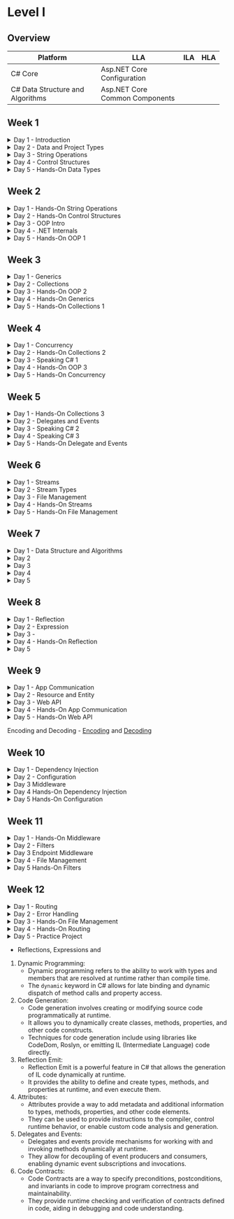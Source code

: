 # Level I

## Overview

<table><thead><tr><th width="190.33333333333331">Platform</th><th width="173">LLA</th><th>ILA</th><th>HLA</th></tr></thead><tbody><tr><td>C# Core</td><td>Asp.NET Core Configuration</td><td></td><td></td></tr><tr><td>C# Data Structure and Algorithms</td><td>Asp.NET Core Common Components</td><td></td><td></td></tr></tbody></table>



## Week 1&#x20;

<details>

<summary>Day 1 - Introduction</summary>

Presentation [**link**](https://www.canva.com/design/DAFmo61--EM/h-Q-YH8SzLOBJWD60wHLOw/edit?utm\_content=DAFmo61--EM\&utm\_campaign=designshare\&utm\_medium=link2\&utm\_source=sharebutton)

* Intro to .NET Platform - [Intro](http://127.0.0.1:5000/s/FJcmrqDwKjqKEVudQzXM/ "mention")
* Solutions by .NET - [Solutions by .NET](http://127.0.0.1:5000/s/FJcmrqDwKjqKEVudQzXM/solutions-by-.net "mention")
* Environment Setup - [SDK](http://127.0.0.1:5000/s/L9ELpa76zRfOR7Cndiki/ "mention") and [IDE](http://127.0.0.1:5000/s/L9ELpa76zRfOR7Cndiki/ide "mention")
* Creating simple console app - [Creating Simple Console App](http://127.0.0.1:5000/s/lYB0jf1P1bcsX5w3QerY/console-project/creating-simple-console-app "mention")
* Solution, Project, Namespace -&#x20;
* Built files -&#x20;
* Environment Setup 2 - [Version Control](http://127.0.0.1:5000/s/L9ELpa76zRfOR7Cndiki/version-control "mention") and [Git Setup](http://127.0.0.1:5000/s/L9ELpa76zRfOR7Cndiki/version-control/git-setup "mention")
* Searching and Learning Resources - [Searching Resources](http://127.0.0.1:5000/s/wpbnYiHefP0V0pfjLpxt/ "mention") and [Learning Resources](http://127.0.0.1:5000/s/wpbnYiHefP0V0pfjLpxt/learning-resources "mention")
* Recap and Q\&A

</details>

<details>

<summary>Day 2 - Data and Project Types</summary>

* Review
* Version Control Basics - [Git Basics](http://127.0.0.1:5000/s/L9ELpa76zRfOR7Cndiki/version-control/git-basics "mention")
* Definition and Instantiation - [Definition and Instantiation](http://127.0.0.1:5000/s/EQ6EmSeScPe6ab3ndFH0/variables/definition-and-instantiation "mention")
* Console Input and Output - [Broken link](broken-reference "mention")
* Read and Write operation - [Read from and Write to variables](http://127.0.0.1:5000/s/EQ6EmSeScPe6ab3ndFH0/variables/read-from-and-write-to-variables "mention")
* Definition and Initialization
* Digit Separator, Literal Values and Default Values
* Explicit and Implicit Typing
* Primitive and Complex Types
* Value and Reference Types
* Static and Dynamic Types
* Built-In and Custom Types
* Arrays
* Hierarchy between types and System.Object
* Recap and Q\&A



Practice&#x20;

*

</details>

<details>

<summary>Day 3 - String Operations</summary>

* Review
* Concatenation
* Escape Characters and Verbatim String
* Interpolation and Formatting
* Length, Indexing and Substring
* Splitting and Joining&#x20;
* Cases, Case Conversion
* Comparison and Equality
* Searching
* Replacing
* Trim and Padding
* Recap and Q\&A



1. Task: Write a program that reads a paragraph of text from a file. Perform the following operations:
   * Split the paragraph into individual sentences.
   * Convert all the sentences to lowercase.
   * Search for a specific word entered by the user in the sentences and display the count of its occurrences.
   * Replace all occurrences of the word with another word provided by the user.
   * Trim any leading or trailing whitespace from each sentence.
   * Join the modified sentences back together with a space as the delimiter.
   * Display the final modified paragraph.
2. Task: Implement a program that reads a list of email addresses from a file. Perform the following operations:
   * Split each email address into the local part and the domain part.
   * Convert the local part to lowercase and the domain part to uppercase.
   * Compare two email addresses to check for equality and display a message indicating whether they are the same or different.
   * Search for a specific domain entered by the user and display all the email addresses that belong to that domain.
   * Replace the domain part of each email address with a new domain provided by the user.
   * Trim any whitespace characters from each email address.
   * Join the modified email addresses back together with a comma as the delimiter.
   * Display the final modified list of email addresses.
3. Task: Create a program that prompts the user to enter a sentence. Perform the following operations:
   * Convert the sentence to title case, capitalizing the first letter of each word and converting the rest to lowercase.
   * Split the sentence into individual words.
   * Search for a specific word entered by the user and display the positions of its occurrences.
   * Replace all occurrences of the word with another word provided by the user.
   * Trim any leading or trailing whitespace from each word.
   * Join the modified words back together with a hyphen as the delimiter.
   * Display the final modified sentence.

</details>

<details>

<summary>Day 4 - Control Structures</summary>

* Review
* Flow Control Intro
* Branching and Looping
* Branching with If, If-Else, Else-If, Nested if
* Branching with Switch statement and Switch expression
* Flow control with continue and break
* Loops with Do-While, While, For, For Each
* Pattern matching - Declaration and Type, Logical, Relational - [Pattern Matching](http://127.0.0.1:5000/s/hgPiaeie9sbL3ybCyr9z/ "mention"), [Logical Pattern](http://127.0.0.1:5000/s/hgPiaeie9sbL3ybCyr9z/logical-pattern "mention"), [Relational Pattern](http://127.0.0.1:5000/s/hgPiaeie9sbL3ybCyr9z/relational-pattern "mention")&#x20;

<!---->

* Recap and Q\&A

</details>

<details>

<summary>Day 5 - Hands-On Data Types</summary>

* Review
* Arithmetic, Assignment, Comparison, Logical, Bitwise Operators and Operands
* Operator Precedence
* Arrays Operations - accessing, modifying, length, iterating, sorting, searching, copying, equality, empty check, element frequency, resizing, unique elements, range operations
* Constants and Variables -
* Date types ( `DateTime` ,`DateOnly` , `TimeOnly`, `DateTimeOffset` , `TimeSpan`) - [Date Types](http://127.0.0.1:5000/s/EQ6EmSeScPe6ab3ndFH0/date-types "mention")
* Unique Id type - Guid -  [Unique Identifier](http://127.0.0.1:5000/s/EQ6EmSeScPe6ab3ndFH0/unique-identifier "mention")
* Variable scope -&#x20;
* Casting, Conversion and Parsing
* Widening, Narrowing
* Implicit and Explicit casting
* Boxing and Unboxing
* Tuples and Pattern matching with Tuples - [Pattern matching with Tuples](http://127.0.0.1:5000/s/hgPiaeie9sbL3ybCyr9z/pattern-matching-with-tuples "mention")
* Array and Collections intro&#x20;
* Big numerics type - BigInteger -&#x20;
* Recap and Q\&A

</details>

## Week 2

<details>

<summary>Day 1 - Hands-On String Operations</summary>

* Review&#x20;
* String, String Builder and String Pool
* Regular Expression
* String Encoding and Decoding
* Date Formatting for String
* Recap and Q\&A

</details>

<details>

<summary>Day 2 - Hands-On Control Structures</summary>

* Review
* Nested Control Structures and How to fix
* Exceptions and Catching Exceptions
* Advanced Pattern Matching
* Recap and Q\&A

</details>

<details>

<summary>Day 3 - OOP Intro</summary>

* Review&#x20;
* Custom types - Class and Interface
* Class and Object
* Class and System.Object Relationship
* Inheritance in brief
* Encapsulation in brief
* Abstraction in brief
* Polymorphism in brief
* Interface and Abstract Class
* Recap and Q\&A

</details>

<details>

<summary>Day 4 - .NET Internals </summary>

* Review&#x20;
* CTS, CLS, CLR, IL
* .NET Framework, .NET Core and .NET Standard
* .NET SDK and .NET Runtime
* Assembly and DLL
* Compiling, Decompiling, JIT
* Debugging&#x20;
* Recap and Q\&A

</details>

<details>

<summary>Day 5 - Hands-On OOP 1</summary>

* Review
* Class Data Members - Field, Property, Getter and Setter
* Class Behavior Members - Constructor, Finalizer, Methods
* Advanced Methods - Parameters ( Named, Optional ), Signature and Return value
* Inheritance and Model Relationship -&#x20;
* Base and Child vocabulary -&#x20;
* Inheritance Types -&#x20;
* Encapsulation - Access Modifiers
* Encapsulation Types -&#x20;
* Recap and Q\&A

</details>

## Week 3

<details>

<summary>Day 1 - Generics</summary>



* Review

<!---->

* Generic Classes and Interfaces

<!---->

* Generic Methods

<!---->

* Constraints

<!---->

* Benefits and Best Practices&#x20;

<!---->

* Recap and Q\&A

</details>

<details>

<summary>Day 2 - Collections</summary>



* Review

<!---->

* Briefly about Resources

<!---->

* Collections
* Built-In Collection - [Broken link](broken-reference "mention")

<!---->

* Collection Initialization

<!---->

* Generic Collections
* Collections -&#x20;

<!---->

* Collection Intefaces and Relationship

<!---->

* Recap and Q\&A

</details>

<details>

<summary>Day 3 - Hands-On OOP 2</summary>



* Review
* Conversion - is and as
* Pattern Matching - Declaration and Type, Property Pattern -  [Property Pattern](http://127.0.0.1:5000/s/hgPiaeie9sbL3ybCyr9z/property-pattern "mention")

<!---->

* Constant, Write Only, Read Only and Init Only

<!---->

* Abstraction&#x20;

<!---->

* Abstract Classes

<!---->

* Abstract Class via Interface

<!---->

* Polymorphism
*

<!---->

* Overloading and Overriding in Polymorphism
* Shadowing and Operator Overloading

<!---->

* Class types  - static, sealed, abstract, partial

<!---->

* Constructor types -&#x20;

<!---->

* Best Principles of OOP -&#x20;

<!---->

* Q\&A

</details>

<details>

<summary>Day 4 - Hands-On Generics</summary>



* Review
* `any` constraint

<!---->

* Invariance and Covariance

<!---->

* Recap and Q\&A

</details>

<details>

<summary>Day 5 - Hands-On Collections 1</summary>

* Review
* Adding operations
* Ensuring operations
* Finding one element
* Index based access
* Clearing operations
* Conversion
* Recap and Q\&A

</details>

## Week 4

<details>

<summary>Day 1 - Concurrency</summary>

* Review

<!---->

* Recap and Q\&A

</details>

<details>

<summary>Day 2 - Hands-On Collections 2</summary>



* Review

<!---->

* Filtering

<!---->

* Pagination

<!---->

* Sorting

<!---->

* Distinct

<!---->

* Iterating and Enumeration

<!---->

* Recap and Q\&A

</details>

<details>

<summary>Day 3 - Speaking C# 1</summary>

* Review
* Statements and Comments
* Block and Scope
* C# vocabulary
* Global namespaces
* Code Syntax
* Verbs and Nouns
* Recap and Q\&A

</details>

<details>

<summary>Day 4 - Hands-On OOP 3</summary>

* Review
* Pattern Matching with objects
* Overriding Priority for `new` and `virtual` methods -&#x20;
* Casting&#x20;
* Defining indexers
* Boxing and Unboxing
* Copy vs Clone
* Deep Copy and Shallow Copy
* Record, Struct and Enum
* Tuple, ValueTuple and Yield
* Reference Type inside a Value Type
* Extension Methods
* Recap and Q\&A

</details>

<details>

<summary>Day 5 - Hands-On Concurrency</summary>

* Review
* Synchronization between Threads
* Dead-Lock and Starvation
* Recap and Q\&A

</details>

## Week 5

<details>

<summary>Day 1 - Hands-On Collections 3</summary>

* Review
* Aggregation
* Index-based access
* Grouping
* Projection and Conversion
* Combining and Joining
* Conversion and Materialization
* Recap and Q\&A

</details>

<details>

<summary>Day 2 - Delegates and Events</summary>

* Review
* Recap and Q\&A

</details>

<details>

<summary>Day 3 - Speaking C# 2</summary>

* Review
* Documentation
* Comments
* Convention and Standards
* Recap and Q\&A

</details>

<details>

<summary>Day 4 - Speaking C# 3</summary>

* Review
* Refactoring
* Principle and Pattern intro
* Recap and Q\&A

</details>

<details>

<summary>Day 5 - Hands-On Delegate and Events</summary>

* Review
* Built-In delegates - Func\<T>, Action\<T>, Predicate\<T>&#x20;
* Lambda expression and Anonymous Method
* Recap and Q\&A

</details>

## Week 6

<details>

<summary>Day 1 - Streams</summary>

* Review
* Streams
* Input and Output Streams
* Built-in Streams -&#x20;
* Reading from Streams
* Writing to Streams
*
* Recap and Q\&A

</details>

<details>

<summary>Day 2 - Stream Types</summary>

* Review
*
* Text Streams ( `TextWriter` and `TextReader` ) -
* Stream ( StreamWriter and StreamReader )
* Binary Streams -&#x20;
* String Streams -&#x20;
* &#x20;
*
* Recap and Q\&A

</details>

<details>

<summary>Day 3 - File Management</summary>

* Review
* Input and Output operations ( I/O ) -&#x20;
* File information - FileInfo
* Directory Information - DirectoryInfo
*
* Recap and Q\&A

</details>

<details>

<summary>Day 4 - Hands-On Streams</summary>

* Review
* Stream Decorators
* Efficient and Secure usage of Streams
* Error Handling and Resource Management

<!---->

* Serialization into and from a Stream
*
* Recap and Q\&A

</details>

<details>

<summary>Day 5 - Hands-On File Management</summary>

* Review
* Copy and Move&#x20;
* Deleting Files
* Moving and Deleting files
*
* Recap and Q\&A

</details>

## Week 7&#x20;

<details>

<summary>Day 1 - Data Structure and Algorithms</summary>

* Review
* Queue - PriorityQueue
*
* Recap and Q\&A

</details>

<details>

<summary>Day 2</summary>

* Review
* Recap and Q\&A

</details>

<details>

<summary>Day 3</summary>

* Review
* Recap and Q\&A

</details>

<details>

<summary>Day 4</summary>

* Review
* Recap and Q\&A

</details>

<details>

<summary>Day 5</summary>

* Review
* Recap and Q\&A

</details>

## Week 8&#x20;

<details>

<summary>Day 1 - Reflection</summary>

* Review
* Recap and Q\&A

</details>

<details>

<summary>Day 2 - Expression</summary>

* Review
* Recap and Q\&A

</details>

<details>

<summary>Day 3 - </summary>

* Review
* Recap and Q\&A

</details>

<details>

<summary>Day 4 - Hands-On Reflection</summary>

* Review
* Custom attributes
* Recap and Q\&A

</details>

<details>

<summary>Day 5</summary>

* Review
*
*
*
*
* Recap and Q\&A

</details>

## Week 9

<details>

<summary>Day 1 - App Communication</summary>

* Review
* App Communication
* Communication Protocols
* Frontend-Backend or Client-Server
* Request and Response
* API endpoints and Routes
* WebClient and HttpClient
* Recap and Q\&A

</details>

<details>

<summary>Day 2 - Resource and Entity</summary>

* Review
* Resource and Entity
* URI and URL
* Designing Resource URL -&#x20;
* REST conventions
* Resource representation
*
* Entity Relationship
* Recap and Q\&A

</details>

<details>

<summary>Day 3 - Web API</summary>

* Review
* Web API
* Creating new Asp.NET Core Project
* Asp.NET Core Intro
* Creating Models in Web API
* HTTP Protocol and HTTPS
* HTTP methods
* Controllers and Endpoints
* Request and Response formats
* HTTP Request and Response breakdown
* Recap and Q\&A

</details>

<details>

<summary>Day 4 - Hands-On App Communication</summary>

* Review
* REST conventions
* Recap and Q\&A

</details>

<details>

<summary>Day 5 - Hands-On Web API</summary>

* Review
* Creating Controllers with REST convention
*
* CRUD Operations
* Model Validation
* Pagination -&#x20;
* Filtering -&#x20;
* Recap and Q\&A

</details>



Encoding and Decoding -  [Encoding](http://127.0.0.1:5000/s/pAIkBYdoE7jJ3IQpTNmO/encoding "mention") and [Decoding](http://127.0.0.1:5000/s/pAIkBYdoE7jJ3IQpTNmO/encoding/decoding "mention")

## Week 10

<details>

<summary>Day 1 - Dependency Injection</summary>

* Review
* Dependency Injection
* Built-In Dependency Injection
* Registration Methods &#x20;
* Service Lifetimes
*

<!---->

* Recap and Q\&A

#### Practice



</details>

<details>

<summary>Day 2 - Configuration</summary>

* Review
* Environment
* Configuration
* Configuration Providers
* Configuration Overriding
* Environment Specific Configuration
* Configuration Binding
* Options Pattern
* User Secrets

<!---->

* Recap and Q\&A
*



#### Practice

</details>

<details>

<summary>Day 3 Middleware</summary>

* Review
*
* Request Pipeline
* Middleware
* Middleware Order
* Built-in Middleware
* Recap and Q\&A

</details>

<details>

<summary>Day 4 Hands-On Dependency Injection</summary>

* Review
* Injection of services inside other services
* Service lifecycle best practices
* Injection of services in DI registration
* Injection of services in Middleware
* Recap and Q\&A

</details>

<details>

<summary>Day 5 Hands-On Configuration</summary>

* Review

<!---->

* Configuration with primitive types
* Configuration with collection types
*
* Recap and Q\&A

</details>



## Week 11

<details>

<summary>Day 1 - Hands-On Middleware</summary>

* Review
* Creating Custom Middleware
* Middleware Best Practices

<!---->

* Recap and Q\&A

#### Practice



</details>

<details>

<summary>Day 2 - Filters</summary>

* Review
*

<!---->

* Recap and Q\&A

#### Practice



</details>

<details>

<summary>Day 3 Endpoint Middleware</summary>

* Review

<!---->

* Recap and Q\&A

#### Practice



</details>

<details>

<summary>Day 4 - File Management</summary>

* Review

<!---->

* Recap and Q\&A

#### Practice



</details>

<details>

<summary>Day 5 Hands-On Filters</summary>

* Review

<!---->

* Recap and Q\&A

#### Practice



</details>

## Week 12

<details>

<summary>Day 1 - Routing</summary>

* Review

<!---->

* Recap and Q\&A

#### Practice



</details>

<details>

<summary>Day 2 - Error Handling</summary>

* Review

<!---->

* Recap and Q\&A

#### Practice



</details>

<details>

<summary>Day 3 - Hands-On File Management</summary>

* Review

<!---->

* Recap and Q\&A

#### Practice



</details>

<details>

<summary>Day 4 - Hands-On Routing</summary>

* Review

<!---->

* Recap and Q\&A

#### Practice



</details>

<details>

<summary>Day 5 - Practice Project</summary>

* Review

<!---->

* Recap and Q\&A

#### Practice



</details>

* Reflections, Expressions and

1. Dynamic Programming:
   * Dynamic programming refers to the ability to work with types and members that are resolved at runtime rather than compile time.
   * The `dynamic` keyword in C# allows for late binding and dynamic dispatch of method calls and property access.
2. Code Generation:
   * Code generation involves creating or modifying source code programmatically at runtime.
   * It allows you to dynamically create classes, methods, properties, and other code constructs.
   * Techniques for code generation include using libraries like CodeDom, Roslyn, or emitting IL (Intermediate Language) code directly.
3. Reflection Emit:
   * Reflection Emit is a powerful feature in C# that allows the generation of IL code dynamically at runtime.
   * It provides the ability to define and create types, methods, and properties at runtime, and even execute them.
4. Attributes:
   * Attributes provide a way to add metadata and additional information to types, methods, properties, and other code elements.
   * They can be used to provide instructions to the compiler, control runtime behavior, or enable custom code analysis and generation.
5. Delegates and Events:
   * Delegates and events provide mechanisms for working with and invoking methods dynamically at runtime.
   * They allow for decoupling of event producers and consumers, enabling dynamic event subscriptions and invocations.
6. Code Contracts:
   * Code Contracts are a way to specify preconditions, postconditions, and invariants in code to improve program correctness and maintainability.
   * They provide runtime checking and verification of contracts defined in code, aiding in debugging and code understanding.
